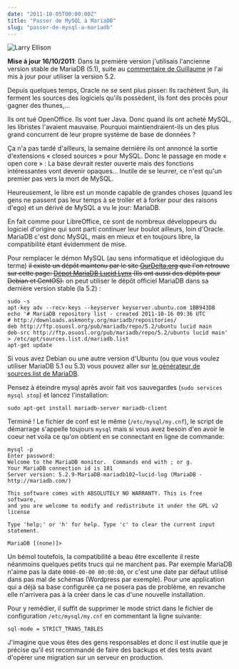 ```yaml
---
date: "2011-10-05T00:00:00Z"
title: "Passer de MySQL à MariaDB"
slug: "passer-de-mysql-a-mariadb"
---
```


![Larry Ellison](/img/Larry-Ellison.jpg)

<p><strong>Mise à jour 16/10/2011</strong>: Dans la première version j'utilisais l'ancienne version stable de MariaDB (5.1), suite au <a href="https://aldarone.fr/passer-de-mysql-a-mariadb/#comment-335383041">commentaire de Guillaume</a> je l'ai mis à jour pour utiliser la version 5.2.</p>

<p>Depuis quelques temps, Oracle ne se sent plus pisser: Ils rachètent Sun, ils ferment les sources des logiciels qu'ils possèdent, ils font des procès pour gagner des thunes,...</p>

<p>Ils ont tué OpenOffice. Ils vont tuer Java. Donc quand ils ont acheté MySQL, les libristes l'avaient mauvaise. Pourquoi maintiendraient-ils un des plus grand concurrent de leur propre système de base de données ?</p>

<p>Ça n'a pas tardé d'ailleurs, la semaine dernière ils ont annoncé la sortie d'extensions « closed sources » pour MySQL. Donc le passage en mode « open core » : La base devrait rester ouverte mais des fonctions intéressantes vont devenir opaques... Inutile de se leurrer, ce n'est qu'un premier pas vers la mort de MySQL.</p>

<p>Heureusement, le libre est un monde capable de grandes choses (quand les gens ne passent pas leur temps à se troller et à forker pour des raisons d'ego) et un dérivé de MySQL a vu le jour: MariaDB.</p>

<p>En fait comme pour LibreOffice, ce sont de nombreux développeurs du logiciel d'origine qui sont parti continuer leur boulot ailleurs, loin d'Oracle. MariaDB c'est donc MySQL, mais en mieux et en toujours libre, la compatibilité étant évidemment de mise.</p>

<p>Pour remplacer le démon MySQL (au sens informatique et idéologique du terme) <del datetime="2011-10-16T09:33:05+00:00">il existe un dépôt maintenu par le site <a href="http://ourdelta.org/">OurDelta.org</a> que l'on retrouve sur cette page: <a href="http://nerdvana.us.mirror.ourdelta.org/deb/dists/lucid/mariadb-ourdelta/">Dépot MariaDB Lucid Lynx</a> (Ils ont aussi des dépôts pour Debian et CentOS).</del> on peut utiliser le dépôt officiel MariaDB dans sa dernière version stable (la 5.2) :</p>

<pre><code>sudo -s
apt-key adv --recv-keys --keyserver keyserver.ubuntu.com 1BB943DB
echo '# MariaDB repository list - created 2011-10-16 09:36 UTC
# http://downloads.askmonty.org/mariadb/repositories/
deb http://ftp.osuosl.org/pub/mariadb/repo/5.2/ubuntu lucid main
deb-src http://ftp.osuosl.org/pub/mariadb/repo/5.2/ubuntu lucid main' &gt; /etc/apt/sources.list.d/mariadb.list
apt-get update
</code></pre>

<p>Si vous avez Debian ou une autre version d'Ubuntu (ou que vous voulez utiliser MariaDB 5.1 ou 5.3) vous pouvez aller sur <a href="http://downloads.askmonty.org/mariadb/repositories/">le générateur de sources.list de MariaDB</a>.</p>

<p>Pensez à éteindre mysql après avoir fait vos sauvegardes (<code>sudo services mysql stop</code>) et lancez l'installation:</p>

<pre><code>sudo apt-get install mariadb-server mariadb-client
</code></pre>

<p>Terminé ! Le fichier de conf est le même (<code>/etc/mysql/my.cnf</code>), le script de démarrage s'appelle toujours <code>mysql</code> mais si vous avez besoin d'en avoir le coeur net voila ce qu'on obtient en se connectant en ligne de commande:</p>

<pre><code>mysql -p
Enter password:
Welcome to the MariaDB monitor.  Commands end with ; or g.
Your MariaDB connection id is 181
Server version: 5.2.9-MariaDB-mariadb102~lucid-log (MariaDB - http://mariadb.com/)

This software comes with ABSOLUTELY NO WARRANTY. This is free software,
and you are welcome to modify and redistribute it under the GPL v2 license

Type 'help;' or 'h' for help. Type 'c' to clear the current input statement.

MariaDB [(none)]&gt;
</code></pre>

<p>Un bémol toutefois, la compatibilité a beau être excellente il reste néanmoins quelques petits trucs qui ne marchent pas. Par exemple MariaDB n'aime pas la date <code>0000-00-00 00:00:00</code>, or c'est une date par défaut utilisé dans pas mal de schémas (Wordpress par exemple). Pour une application qui a déjà sa base configurée ça ne posera pas de problème, en revanche elle n'arrivera pas à la créer dans le cas d'une nouvelle installation.</p>

<p>Pour y remédier, il suffit de supprimer le mode strict dans le fichier de configuration <code>/etc/mysql/my.cnf</code> en commentant la ligne suivante:</p>

<pre><code>sql-mode = STRICT_TRANS_TABLES
</code></pre>

<p>J'imagine que vous êtes des gens responsables et donc il est inutile que je précise qu'il est recommandé de faire des backups et des tests avant d'opérer une migration sur un serveur en production.</p>
